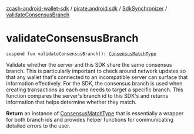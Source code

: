 [zcash-android-wallet-sdk](../../index.md) / [pirate.android.sdk](../index.md) / [SdkSynchronizer](index.md) / [validateConsensusBranch](./validate-consensus-branch.md)

# validateConsensusBranch

`suspend fun validateConsensusBranch(): `[`ConsensusMatchType`](../../pirate.android.sdk.validate/-consensus-match-type/index.md)

Validate whether the server and this SDK share the same consensus branch. This is
particularly important to check around network updates so that any wallet that's connected to
an incompatible server can surface that information effectively. For the SDK, the consensus
branch is used when creating transactions as each one needs to target a specific branch. This
function compares the server's branch id to this SDK's and returns information that helps
determine whether they match.

**Return**
an instance of [ConsensusMatchType](../../pirate.android.sdk.validate/-consensus-match-type/index.md) that is essentially a wrapper for both branch ids
and provides helper functions for communicating detailed errors to the user.

